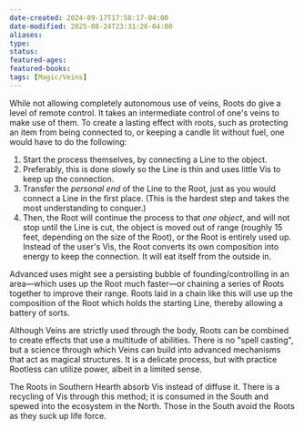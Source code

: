 ```yaml
---
date-created: 2024-09-17T17:58:17-04:00
date-modified: 2025-08-24T23:31:26-04:00
aliases: 
type: 
status: 
featured-ages: 
featured-books: 
tags: [Magic/Veins]
---
```

While not allowing completely autonomous use of veins, Roots do give a level of remote control. It takes an intermediate control of one's veins to make use of them. To create a lasting effect with roots, such as protecting an item from being connected to, or keeping a candle lit without fuel, one would have to do the following:
1. Start the process themselves, by connecting a Line to the object.
2. Preferably, this is done slowly so the Line is thin and uses little Vis to keep up the connection.
3. Transfer the *personal end* of the Line to the Root, just as you would connect a Line in the first place. (This is the hardest step and takes the most understanding to conquer.)
4. Then, the Root will continue the process to that *one object*, and will not stop until the Line is cut, the object is moved out of range (roughly 15 feet, depending on the size of the Root), or the Root is entirely used up. Instead of the user's Vis, the Root converts its own composition into energy to keep the connection. It will eat itself from the outside in.

Advanced uses might see a persisting bubble of founding/controlling in an area—which uses up the Root much faster—or chaining a series of Roots together to improve their range. Roots laid in a chain like this will use up the composition of the Root which holds the starting Line, thereby allowing a battery of sorts.

Although Veins are strictly used through the body, Roots can be combined to create effects that use a multitude of abilities. There is no "spell casting", but a science through which Veins can build into advanced mechanisms that act as magical structures. It is a delicate process, but with practice Rootless can utilize power, albeit in a limited sense.

The Roots in Southern Hearth absorb Vis instead of diffuse it. There is a recycling of Vis through this method; it is consumed in the South and spewed into the ecosystem in the North. Those in the South avoid the Roots as they suck up life force.